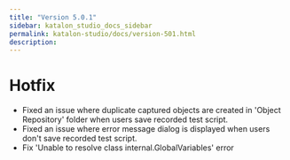 ```yaml
---
title: "Version 5.0.1" 
sidebar: katalon_studio_docs_sidebar
permalink: katalon-studio/docs/version-501.html 
description: 
---
```

Hotfix
======

*   Fixed an issue where duplicate captured objects are created in 'Object Repository' folder when users save recorded test script.
*   Fixed an issue where error message dialog is displayed when users don't save recorded test script.
*   Fix 'Unable to resolve class internal.GlobalVariables' error